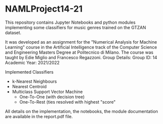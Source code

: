 # NAMLProject14-21
This repository contains Jupyter Notebooks and python modules implementing some classifiers for music genres trained on the GTZAN dataset.

It was developed as an assignment for the "Numerical Analysis for Machine Learning" course in the Artificial Intelligence track of the Computer Science and Engineering Masters Degree at Politecnico di Milano. The course was taught by Edie Miglio and Francesco Regazzoni.
Group Details:
Group ID: 14
Academic Year: 2021/2022

Implemented Classifiers
- k-Nearest Neighbours
- Nearest Centroid
- Multiclass Support Vector Machine
  - One-To-One (with decision tree)
  - One-To-Rest (ties resolved with highest "score"
  
All details on the implementation, the notebooks, the module documentation are available in the report.pdf file.

